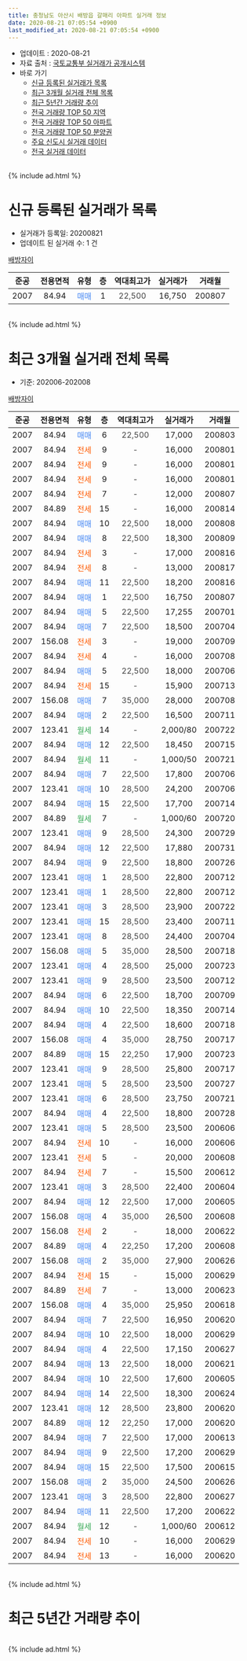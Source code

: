 ```yaml
---
title: 충청남도 아산시 배방읍 갈매리 아파트 실거래 정보
date: 2020-08-21 07:05:54 +0900
last_modified_at: 2020-08-21 07:05:54 +0900
---
```


* 업데이트 : 2020-08-21
* 자료 출처 : [국토교통부 실거래가 공개시스템](http://rt.molit.go.kr)
* 바로 가기
    * [신규 등록된 실거래가 목록](#신규-등록된-실거래가-목록)
    * [최근 3개월 실거래 전체 목록](#최근-3개월-실거래-전체-목록)
    * [최근 5년간 거래량 추이](#최근-5년간-거래량-추이)
    * [전국 거래량 TOP 50 지역](https://inasie.github.io/apt-trade-info/최근-3개월-전국에서-가장-거래가-많이-발생한-지역)
    * [전국 거래량 TOP 50 아파트](https://inasie.github.io/apt-trade-info/최근-3개월-전국에서-가장-거래가-많이-발생한-아파트)
    * [전국 거래량 TOP 50 분양권](https://inasie.github.io/apt-trade-info/최근-3개월-전국에서-가장-거래가-많이-발생한-분양권)
    * [주요 신도시 실거래 데이터](https://inasie.github.io/apt-trade-info/주요-신도시)
    * [전국 실거래 데이터](https://inasie.github.io/apt-trade-info/전국)
<br>
{% include ad.html %}
<br>

# 신규 등록된 실거래가 목록
* 실거래가 등록일: 20200821
* 업데이트 된 실거래 수: 1 건


[배방자이](https://search.naver.com/search.naver?query=%EC%B6%A9%EC%B2%AD%EB%82%A8%EB%8F%84+%EC%95%84%EC%82%B0%EC%8B%9C+%EB%B0%B0%EB%B0%A9%EC%9D%8D+%EA%B0%88%EB%A7%A4%EB%A6%AC+%EB%B0%B0%EB%B0%A9%EC%9E%90%EC%9D%B4)

|준공|전용면적|유형|층|역대최고가|실거래가|거래월|
|:---:|:---:|:---:|:---:|:---:|:---:|:---:|
|2007|84.94|<span style="color:#4285f3">매매</span>|1|<span style="color:#444444">22,500</span>|16,750|200807|


<br>
{% include ad.html %}
<br>

# 최근 3개월 실거래 전체 목록
* 기준: 202006-202008


[배방자이](https://search.naver.com/search.naver?query=%EC%B6%A9%EC%B2%AD%EB%82%A8%EB%8F%84+%EC%95%84%EC%82%B0%EC%8B%9C+%EB%B0%B0%EB%B0%A9%EC%9D%8D+%EA%B0%88%EB%A7%A4%EB%A6%AC+%EB%B0%B0%EB%B0%A9%EC%9E%90%EC%9D%B4)

|준공|전용면적|유형|층|역대최고가|실거래가|거래월|
|:---:|:---:|:---:|:---:|:---:|:---:|:---:|
|2007|84.94|<span style="color:#4285f3">매매</span>|6|<span style="color:#444444">22,500</span>|17,000|200803|
|2007|84.94|<span style="color:#ff5a00">전세</span>|9|<span style="color:#444444">-</span>|16,000|200801|
|2007|84.94|<span style="color:#ff5a00">전세</span>|9|<span style="color:#444444">-</span>|16,000|200801|
|2007|84.94|<span style="color:#ff5a00">전세</span>|9|<span style="color:#444444">-</span>|16,000|200801|
|2007|84.94|<span style="color:#ff5a00">전세</span>|7|<span style="color:#444444">-</span>|12,000|200807|
|2007|84.89|<span style="color:#ff5a00">전세</span>|15|<span style="color:#444444">-</span>|16,000|200814|
|2007|84.94|<span style="color:#4285f3">매매</span>|10|<span style="color:#444444">22,500</span>|18,000|200808|
|2007|84.94|<span style="color:#4285f3">매매</span>|8|<span style="color:#444444">22,500</span>|18,300|200809|
|2007|84.94|<span style="color:#ff5a00">전세</span>|3|<span style="color:#444444">-</span>|17,000|200816|
|2007|84.94|<span style="color:#ff5a00">전세</span>|8|<span style="color:#444444">-</span>|13,000|200817|
|2007|84.94|<span style="color:#4285f3">매매</span>|11|<span style="color:#444444">22,500</span>|18,200|200816|
|2007|84.94|<span style="color:#4285f3">매매</span>|1|<span style="color:#444444">22,500</span>|16,750|200807|
|2007|84.94|<span style="color:#4285f3">매매</span>|5|<span style="color:#444444">22,500</span>|17,255|200701|
|2007|84.94|<span style="color:#4285f3">매매</span>|7|<span style="color:#444444">22,500</span>|18,500|200704|
|2007|156.08|<span style="color:#ff5a00">전세</span>|3|<span style="color:#444444">-</span>|19,000|200709|
|2007|84.94|<span style="color:#ff5a00">전세</span>|4|<span style="color:#444444">-</span>|16,000|200708|
|2007|84.94|<span style="color:#4285f3">매매</span>|5|<span style="color:#444444">22,500</span>|18,000|200706|
|2007|84.94|<span style="color:#ff5a00">전세</span>|15|<span style="color:#444444">-</span>|15,900|200713|
|2007|156.08|<span style="color:#4285f3">매매</span>|7|<span style="color:#444444">35,000</span>|28,000|200708|
|2007|84.94|<span style="color:#4285f3">매매</span>|2|<span style="color:#444444">22,500</span>|16,500|200711|
|2007|123.41|<span style="color:#34a853">월세</span>|14|<span style="color:#444444">-</span>|2,000/80|200722|
|2007|84.94|<span style="color:#4285f3">매매</span>|12|<span style="color:#444444">22,500</span>|18,450|200715|
|2007|84.94|<span style="color:#34a853">월세</span>|11|<span style="color:#444444">-</span>|1,000/50|200721|
|2007|84.94|<span style="color:#4285f3">매매</span>|7|<span style="color:#444444">22,500</span>|17,800|200706|
|2007|123.41|<span style="color:#4285f3">매매</span>|10|<span style="color:#444444">28,500</span>|24,200|200706|
|2007|84.94|<span style="color:#4285f3">매매</span>|15|<span style="color:#444444">22,500</span>|17,700|200714|
|2007|84.89|<span style="color:#34a853">월세</span>|7|<span style="color:#444444">-</span>|1,000/60|200720|
|2007|123.41|<span style="color:#4285f3">매매</span>|9|<span style="color:#444444">28,500</span>|24,300|200729|
|2007|84.94|<span style="color:#4285f3">매매</span>|12|<span style="color:#444444">22,500</span>|17,880|200731|
|2007|84.94|<span style="color:#4285f3">매매</span>|9|<span style="color:#444444">22,500</span>|18,800|200726|
|2007|123.41|<span style="color:#4285f3">매매</span>|1|<span style="color:#444444">28,500</span>|22,800|200712|
|2007|123.41|<span style="color:#4285f3">매매</span>|1|<span style="color:#444444">28,500</span>|22,800|200712|
|2007|123.41|<span style="color:#4285f3">매매</span>|3|<span style="color:#444444">28,500</span>|23,900|200722|
|2007|123.41|<span style="color:#4285f3">매매</span>|15|<span style="color:#444444">28,500</span>|23,400|200711|
|2007|123.41|<span style="color:#4285f3">매매</span>|8|<span style="color:#444444">28,500</span>|24,400|200704|
|2007|156.08|<span style="color:#4285f3">매매</span>|5|<span style="color:#444444">35,000</span>|28,500|200718|
|2007|123.41|<span style="color:#4285f3">매매</span>|4|<span style="color:#444444">28,500</span>|25,000|200723|
|2007|123.41|<span style="color:#4285f3">매매</span>|9|<span style="color:#444444">28,500</span>|23,500|200712|
|2007|84.94|<span style="color:#4285f3">매매</span>|6|<span style="color:#444444">22,500</span>|18,700|200709|
|2007|84.94|<span style="color:#4285f3">매매</span>|10|<span style="color:#444444">22,500</span>|18,350|200714|
|2007|84.94|<span style="color:#4285f3">매매</span>|4|<span style="color:#444444">22,500</span>|18,600|200718|
|2007|156.08|<span style="color:#4285f3">매매</span>|4|<span style="color:#444444">35,000</span>|28,750|200717|
|2007|84.89|<span style="color:#4285f3">매매</span>|15|<span style="color:#444444">22,250</span>|17,900|200723|
|2007|123.41|<span style="color:#4285f3">매매</span>|9|<span style="color:#444444">28,500</span>|25,800|200717|
|2007|123.41|<span style="color:#4285f3">매매</span>|5|<span style="color:#444444">28,500</span>|23,500|200727|
|2007|123.41|<span style="color:#4285f3">매매</span>|6|<span style="color:#444444">28,500</span>|23,750|200721|
|2007|84.94|<span style="color:#4285f3">매매</span>|4|<span style="color:#444444">22,500</span>|18,800|200728|
|2007|123.41|<span style="color:#4285f3">매매</span>|5|<span style="color:#444444">28,500</span>|23,500|200606|
|2007|84.94|<span style="color:#ff5a00">전세</span>|10|<span style="color:#444444">-</span>|16,000|200606|
|2007|123.41|<span style="color:#ff5a00">전세</span>|5|<span style="color:#444444">-</span>|20,000|200608|
|2007|84.94|<span style="color:#ff5a00">전세</span>|7|<span style="color:#444444">-</span>|15,500|200612|
|2007|123.41|<span style="color:#4285f3">매매</span>|3|<span style="color:#444444">28,500</span>|22,400|200604|
|2007|84.94|<span style="color:#4285f3">매매</span>|12|<span style="color:#444444">22,500</span>|17,000|200605|
|2007|156.08|<span style="color:#4285f3">매매</span>|4|<span style="color:#444444">35,000</span>|26,500|200608|
|2007|156.08|<span style="color:#ff5a00">전세</span>|2|<span style="color:#444444">-</span>|18,000|200622|
|2007|84.89|<span style="color:#4285f3">매매</span>|4|<span style="color:#444444">22,250</span>|17,200|200608|
|2007|156.08|<span style="color:#4285f3">매매</span>|2|<span style="color:#444444">35,000</span>|27,900|200626|
|2007|84.94|<span style="color:#ff5a00">전세</span>|15|<span style="color:#444444">-</span>|15,000|200629|
|2007|84.89|<span style="color:#ff5a00">전세</span>|7|<span style="color:#444444">-</span>|13,000|200623|
|2007|156.08|<span style="color:#4285f3">매매</span>|4|<span style="color:#444444">35,000</span>|25,950|200618|
|2007|84.94|<span style="color:#4285f3">매매</span>|7|<span style="color:#444444">22,500</span>|16,950|200620|
|2007|84.94|<span style="color:#4285f3">매매</span>|10|<span style="color:#444444">22,500</span>|18,000|200629|
|2007|84.94|<span style="color:#4285f3">매매</span>|4|<span style="color:#444444">22,500</span>|17,150|200627|
|2007|84.94|<span style="color:#4285f3">매매</span>|13|<span style="color:#444444">22,500</span>|18,000|200621|
|2007|84.94|<span style="color:#4285f3">매매</span>|10|<span style="color:#444444">22,500</span>|17,600|200605|
|2007|84.94|<span style="color:#4285f3">매매</span>|14|<span style="color:#444444">22,500</span>|18,300|200624|
|2007|123.41|<span style="color:#4285f3">매매</span>|12|<span style="color:#444444">28,500</span>|23,800|200620|
|2007|84.89|<span style="color:#4285f3">매매</span>|12|<span style="color:#444444">22,250</span>|17,000|200620|
|2007|84.94|<span style="color:#4285f3">매매</span>|7|<span style="color:#444444">22,500</span>|17,000|200613|
|2007|84.94|<span style="color:#4285f3">매매</span>|9|<span style="color:#444444">22,500</span>|17,200|200629|
|2007|84.94|<span style="color:#4285f3">매매</span>|15|<span style="color:#444444">22,500</span>|17,500|200615|
|2007|156.08|<span style="color:#4285f3">매매</span>|2|<span style="color:#444444">35,000</span>|24,500|200626|
|2007|123.41|<span style="color:#4285f3">매매</span>|3|<span style="color:#444444">28,500</span>|22,800|200627|
|2007|84.94|<span style="color:#4285f3">매매</span>|11|<span style="color:#444444">22,500</span>|17,200|200622|
|2007|84.94|<span style="color:#34a853">월세</span>|12|<span style="color:#444444">-</span>|1,000/60|200612|
|2007|84.94|<span style="color:#ff5a00">전세</span>|10|<span style="color:#444444">-</span>|16,000|200629|
|2007|84.94|<span style="color:#ff5a00">전세</span>|13|<span style="color:#444444">-</span>|16,000|200620|


<br>
{% include ad.html %}
<br>

# 최근 5년간 거래량 추이


<div style="width:100%;">
    <canvas id="deal_progress" height="200"></canvas>
</div>

<script>
new Chart(document.getElementById("deal_progress"), {
    type: 'line',
    data: {
        labels: ['201508','201509','201510','201511','201512','201601','201602','201603','201604','201605','201606','201607','201608','201609','201610','201611','201612','201701','201702','201703','201704','201705','201706','201707','201708','201709','201710','201711','201712','201801','201802','201803','201804','201805','201806','201807','201808','201809','201810','201811','201812','201901','201902','201903','201904','201905','201906','201907','201908','201909','201910','201911','201912','202001','202002','202003','202004','202005','202006','202007','202008'],
        datasets: [{
            label: '매매',
            pointRadius: 1,
            data: [7, 14, 12, 17, 9, 5, 4, 4, 3, 6, 7, 8, 5, 6, 11, 11, 5, 4, 10, 9, 10, 11, 8, 10, 9, 6, 4, 4, 6, 9, 7, 15, 8, 11, 12, 12, 12, 10, 8, 13, 5, 10, 7, 8, 4, 10, 4, 6, 10, 10, 6, 12, 13, 10, 14, 11, 12, 16, 21, 29, 5],
            borderColor: "rgba(255, 201, 14, 1)",
            backgroundColor: "rgba(255, 201, 14, 0.5)",
            fill: false,
            lineTension: 0
        },{
            label: '전월세',
            pointRadius: 1,
            data: [13, 8, 11, 8, 16, 11, 23, 8, 16, 15, 17, 11, 9, 6, 18, 14, 13, 9, 9, 15, 12, 10, 10, 8, 7, 11, 7, 3, 5, 11, 12, 13, 10, 8, 10, 9, 9, 6, 8, 10, 9, 10, 8, 12, 6, 17, 9, 6, 5, 6, 2, 9, 12, 5, 11, 5, 8, 6, 9, 6, 7],
            borderColor: "rgba(0, 141, 185, 1)",
            backgroundColor: "rgba(0, 141, 185, 0.5)",
            fill: false,
            lineTension: 0
        }
        ]
    },
    options: {
        responsive: true,
        title: {
            display: false
        },
        tooltips: {
            mode: 'index',
            intersect: false
        },
        hover: {
            mode: 'nearest',
            intersect: true
        },
        scales: {
            xAxes: [{
                display: true,
                scaleLabel: {
                    display: true,
                    labelString: '년/월'
                }
            }],
            yAxes: [{
                display: true,
                ticks: {
                    suggestedMin: 0,
                },
                scaleLabel: {
                    display: true,
                    labelString: '실거래 수'
                }
            }]
        }
    }
});

</script>


<br>
{% include ad.html %}
<br>

